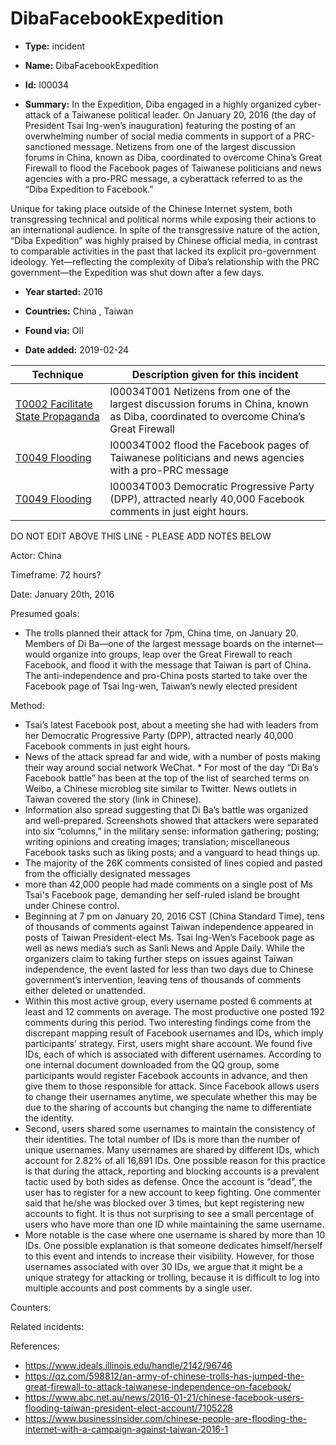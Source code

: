 # DibaFacebookExpedition

* **Type:** incident

* **Name:** DibaFacebookExpedition

* **Id:** I00034

* **Summary:** In the Expedition, Diba engaged in a highly organized cyber-attack of a Taiwanese political leader. On January 20, 2016 (the day of President Tsai Ing-wen’s inauguration) featuring the posting of an overwhelming number of social media comments in support of a PRC-sanctioned message. Netizens from one of the largest discussion forums in China, known as Diba, coordinated to overcome China’s Great Firewall to flood the Facebook pages of Taiwanese  politicians and news agencies with a pro-PRC message, a cyberattack referred to as the “Diba Expedition to Facebook.” 

Unique for taking place outside of the Chinese Internet system, both transgressing technical and political norms while exposing their actions to an international audience. In spite of the transgressive nature of the action, “Diba Expedition” was highly praised by Chinese official media, in contrast to comparable activities in the past that lacked its explicit pro-government ideology. Yet—reflecting the complexity of Diba’s relationship with the PRC government—the Expedition was shut down after a few days.

* **Year started:** 2016

* **Countries:** China , Taiwan

* **Found via:** OII

* **Date added:** 2019-02-24
 

| Technique | Description given for this incident |
| --------- | ------------------------- |
| [T0002 Facilitate State Propaganda](../techniques/T0002.md) | I00034T001 Netizens from one of the largest discussion forums in China, known as Diba, coordinated to overcome China’s Great Firewall |
| [T0049 Flooding](../techniques/T0049.md) | I00034T002 flood the Facebook pages of Taiwanese politicians and news agencies with a pro-PRC message |
| [T0049 Flooding](../techniques/T0049.md) | I00034T003 Democratic Progressive Party (DPP), attracted nearly 40,000 Facebook comments in just eight hours. |


DO NOT EDIT ABOVE THIS LINE - PLEASE ADD NOTES BELOW

Actor: China

Timeframe: 72 hours?

Date: January 20th, 2016

Presumed goals: 

* The trolls planned their attack for 7pm, China time, on January 20. Members of Di Ba—one of the largest message boards on the internet—would organize into groups, leap over the Great Firewall to reach Facebook, and flood it with the message that Taiwan is part of China. The anti-independence and pro-China posts started to take over the Facebook page of Tsai Ing-wen, Taiwan’s newly elected president

Method: 

* Tsai’s latest Facebook post, about a meeting she had with leaders from her Democratic Progressive Party (DPP), attracted nearly 40,000 Facebook comments in just eight hours.
* News of the attack spread far and wide, with a number of posts making their way around social network WeChat. * For most of the day “Di Ba’s Facebook battle” has been at the top of the list of searched terms on Weibo, a Chinese microblog site similar to Twitter. News outlets in Taiwan covered the story (link in Chinese).
* Information also spread suggesting that Di Ba’s battle was organized and well-prepared. Screenshots showed that attackers were separated into six “columns,” in the military sense: information gathering; posting; writing opinions and creating images; translation; miscellaneous Facebook tasks such as liking posts; and a vanguard to head things up.
* The majority of the 26K comments consisted of lines copied and pasted from the officially designated messages
*  more than 42,000 people had made comments on a single post of Ms Tsai's Facebook page, demanding her self-ruled island be brought under Chinese control.
* Beginning at 7 pm on January 20, 2016 CST (China Standard Time), tens of thousands of
comments against Taiwan independence appeared in posts of Taiwan President-elect Ms. Tsai Ing-Wen’s Facebook page as well as news media’s such as Sanli News and Apple Daily. While the organizers claim to taking further steps on issues against Taiwan independence, the event lasted for less than two days due to Chinese government’s intervention, leaving tens of thousands of comments either deleted or unattended.
* Within this most active group, every username posted 6 comments at least and 12 comments
on average. The most productive one posted 192 comments during this period. Two interesting
findings come from the discrepant mapping result of Facebook usernames and IDs, which imply
participants’ strategy. First, users might share account. We found five IDs, each of which is
associated with different usernames. According to one internal document downloaded from the
QQ group, some participants would register Facebook accounts in advance, and then give them to those responsible for attack. Since Facebook allows users to change their usernames anytime, we speculate whether this may be due to the sharing of accounts but changing the name to differentiate the identity.
* Second, users shared some usernames to maintain the consistency of their identities. The total
number of IDs is more than the number of unique usernames. Many usernames are shared by
different IDs, which account for 2.82% of all 16,891 IDs. One possible reason for this practice is
that during the attack, reporting and blocking accounts is a prevalent tactic used by both sides as defense. Once the account is “dead”, the user has to register for a new account to keep fighting. One commenter said that he/she was blocked over 3 times, but kept registering new accounts to fight. It is thus not surprising to see a small percentage of users who have more than one ID while maintaining the same username.
* More notable is the case where one username is shared by more than 10 IDs. One possible
explanation is that someone dedicates himself/herself to this event and intends to increase their
visibility. However, for those usernames associated with over 30 IDs, we argue that it might be a
unique strategy for attacking or trolling, because it is difficult to log into multiple accounts and
post comments by a single user.

Counters: 

Related incidents: 

References:

* https://www.ideals.illinois.edu/handle/2142/96746
* https://qz.com/598812/an-army-of-chinese-trolls-has-jumped-the-great-firewall-to-attack-taiwanese-independence-on-facebook/
* https://www.abc.net.au/news/2016-01-21/chinese-facebook-users-flooding-taiwan-president-elect-account/7105228
* https://www.businessinsider.com/chinese-people-are-flooding-the-internet-with-a-campaign-against-taiwan-2016-1



